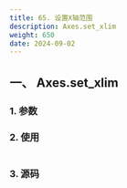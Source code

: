 ```yaml
---
title: 65. 设置X轴范围
description: Axes.set_xlim
weight: 650
date: 2024-09-02
---
```

<style>
th, td {
  border: 1px solid rgb(190, 190, 190);
}
</style>


## 一、 Axes.set_xlim


### 1. 参数




### 2. 使用



```python


```


### 3. 源码
```python

```





